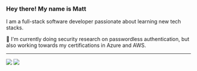 ### Hey there! My name is Matt

I am a full-stack software developer passionate about learning new tech stacks.

🌱 I'm currently doing security research on passwordless authentication, but also working towards my certifications in Azure and AWS. 

---


<a href="https://www.linkedin.com/in/matthew-h-irby/" alt="LinkedIn" target="_blank"><img src="https://img.shields.io/badge/Connect-blue?logo=linkedin&style=plastic" /></a>
<a href="mailto:m@irby.io" target="_blank"><img src="https://img.shields.io/badge/Email-black?logo=microsoft&style=plastic" /></a>
